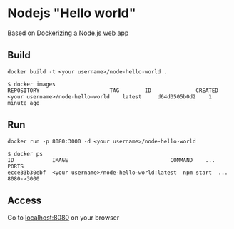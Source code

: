 # Nodejs "Hello world"
Based on [Dockerizing a Node.js web app](https://nodejs.org/en/docs/guides/nodejs-docker-webapp/)


## Build
`docker build -t <your username>/node-hello-world .`
```
$ docker images
REPOSITORY                      TAG        ID              CREATED
<your username>/node-hello-world    latest     d64d3505b0d2    1 minute ago
```

## Run
`docker run -p 8080:3000 -d <your username>/node-hello-world`

```
$ docker ps
ID            IMAGE                                COMMAND    ...   PORTS
ecce33b30ebf  <your username>/node-hello-world:latest  npm start  ...   8080->3000
```

## Access
Go to [localhost:8080](http://localhost:8080) on your browser
